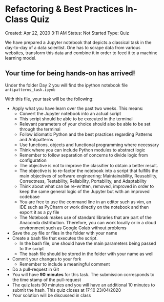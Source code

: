 # Refactoring & Best Practices In-Class Quiz

Created: Apr 22, 2020 3:11 AM
Status: Not Started
Type: Quiz

We have prepared a Jupyter notebook that depicts a classical task in the day-to-day of a data scientist. One has to scrape data from various websites, transform this data and combine it in order to feed it to a machine learning model.

## Your time for being hands-on has arrived!

Under the folder Day 2 you will find the ipython notebook file `antipatterns_task.ipynb` 

With this file, your task will be the following:

- Apply what you have learn over the past two weeks. This means:
    - Convert the Jupyter notebook into an actual script
    - This script should be able to be executed in the terminal
    - Relevant parameters of your choice should also be able to be set through the terminal
    - Follow idiomatic Python and the best practices regarding Patterns and Antipatterns
    - Use functions, objects and functional programming where necessary
    - Think where you can include Python modules to abstract logic
    - Remember to follow separation of concerns to divide logic from configuration
    - The objective is not to improve the classifier to obtain a better result.
    - The objective is to re-factor the notebook into a script that fulfills the main objectives of software engineering: Maintainability, Reusability, Correctness, Testability, Reliability, Portability, and Adaptability
    - Think about what can be re-written, removed, improved in order to keep the same general logic of the Jupyter but with an improved codebase
    - You are free to use the command line in an editor such as vim, an IDE such as PyCharm or work directly on the notebook and then export it as a py file
    - The Notebook makes use of standard libraries that are part of the Anaconda distribution. Therefore, you can work locally or in a cloud environment such as Google Colab without problems
- Save the .py file or files in the folder with your name
- Create a bash file that executes the script.
    - In the bash file, one should have the main parameters being passed to the script
    - The bash file should be stored in the folder with your name as well
- Commit your changes to your fork
    - Remember to include a meaningful comment
- Do a pull-request in Git
- You will have **90 minutes** for this task. The submission corresponds to the time stamp of the pull-request
- The quiz lasts 90 minutes and you will have an additional 10 minutes to submit the hash. This quiz closes at 17:10 23/04/2020
- Your solution will be discussed in class

